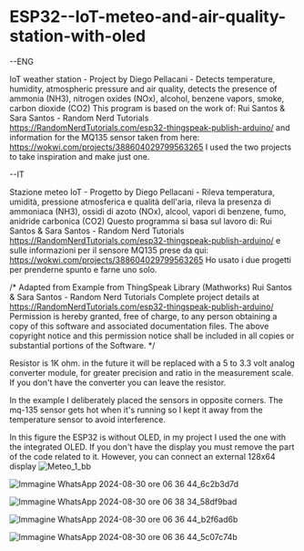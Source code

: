 # ESP32--IoT-meteo-and-air-quality-station-with-oled

--ENG

IoT weather station - Project by Diego Pellacani -
Detects temperature, humidity, atmospheric pressure and air quality, detects the presence of ammonia (NH3), nitrogen oxides (NOx), alcohol, benzene vapors, smoke, carbon dioxide (CO2)
This program is based on the work of:
Rui Santos & Sara Santos - Random Nerd Tutorials https://RandomNerdTutorials.com/esp32-thingspeak-publish-arduino/
and information for the MQ135 sensor taken from here: https://wokwi.com/projects/388604029799563265
I used the two projects to take inspiration and make just one.

--IT

Stazione meteo IoT - Progetto by Diego Pellacani -
Rileva temperatura, umidità, pressione atmosferica e qualità dell'aria, rileva la presenza di ammoniaca (NH3), ossidi di azoto (NOx), alcool, vapori di benzene, fumo, anidride carbonica (CO2)
Questo programma si basa sul lavoro di:
Rui Santos & Sara Santos - Random Nerd Tutorials https://RandomNerdTutorials.com/esp32-thingspeak-publish-arduino/
e sulle informazioni per il sensore MQ135 prese da qui: https://wokwi.com/projects/388604029799563265
Ho usato i due progetti per prenderne spunto e farne uno solo.

/*
  Adapted from Example from ThingSpeak Library (Mathworks) 
  Rui Santos & Sara Santos - Random Nerd Tutorials
  Complete project details at https://RandomNerdTutorials.com/esp32-thingspeak-publish-arduino/
  Permission is hereby granted, free of charge, to any person obtaining a copy of this software and associated documentation files.
  The above copyright notice and this permission notice shall be included in all copies or substantial portions of the Software.
*/

Resistor is 1K ohm. in the future it will be replaced with a 5 to 3.3 volt analog converter module, for greater precision and ratio in the measurement scale.
If you don't have the converter you can leave the resistor.

In the example I deliberately placed the sensors in opposite corners. The mq-135 sensor gets hot when it's running so I kept it away from the temperature sensor to avoid interference.

In this figure the ESP32 is without OLED, in my project I used the one with the integrated OLED. If you don't have the display you must remove the part of the code related to it. However, you can connect an external 128x64 display
![Meteo_1_bb](https://github.com/user-attachments/assets/cd7a263d-9f15-4e99-91a5-272223d560f5)

![Immagine WhatsApp 2024-08-30 ore 06 36 44_6c2b3d7d](https://github.com/user-attachments/assets/ab3287ae-b45b-4a66-b486-8295059612ae)

![Immagine WhatsApp 2024-08-30 ore 06 38 34_58df9bad](https://github.com/user-attachments/assets/4bbac203-a231-46f9-9ec6-6414ece2131b)

![Immagine WhatsApp 2024-08-30 ore 06 36 44_b2f6ad6b](https://github.com/user-attachments/assets/2de5d8eb-24e3-4d00-8eae-f7b3cca46781)

![Immagine WhatsApp 2024-08-30 ore 06 36 44_5c07c74b](https://github.com/user-attachments/assets/91117cb6-a710-4648-8f6e-97134d441c0f)
